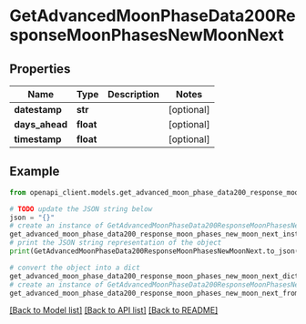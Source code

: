 # GetAdvancedMoonPhaseData200ResponseMoonPhasesNewMoonNext


## Properties

Name | Type | Description | Notes
------------ | ------------- | ------------- | -------------
**datestamp** | **str** |  | [optional] 
**days_ahead** | **float** |  | [optional] 
**timestamp** | **float** |  | [optional] 

## Example

```python
from openapi_client.models.get_advanced_moon_phase_data200_response_moon_phases_new_moon_next import GetAdvancedMoonPhaseData200ResponseMoonPhasesNewMoonNext

# TODO update the JSON string below
json = "{}"
# create an instance of GetAdvancedMoonPhaseData200ResponseMoonPhasesNewMoonNext from a JSON string
get_advanced_moon_phase_data200_response_moon_phases_new_moon_next_instance = GetAdvancedMoonPhaseData200ResponseMoonPhasesNewMoonNext.from_json(json)
# print the JSON string representation of the object
print(GetAdvancedMoonPhaseData200ResponseMoonPhasesNewMoonNext.to_json())

# convert the object into a dict
get_advanced_moon_phase_data200_response_moon_phases_new_moon_next_dict = get_advanced_moon_phase_data200_response_moon_phases_new_moon_next_instance.to_dict()
# create an instance of GetAdvancedMoonPhaseData200ResponseMoonPhasesNewMoonNext from a dict
get_advanced_moon_phase_data200_response_moon_phases_new_moon_next_from_dict = GetAdvancedMoonPhaseData200ResponseMoonPhasesNewMoonNext.from_dict(get_advanced_moon_phase_data200_response_moon_phases_new_moon_next_dict)
```
[[Back to Model list]](../README.md#documentation-for-models) [[Back to API list]](../README.md#documentation-for-api-endpoints) [[Back to README]](../README.md)


